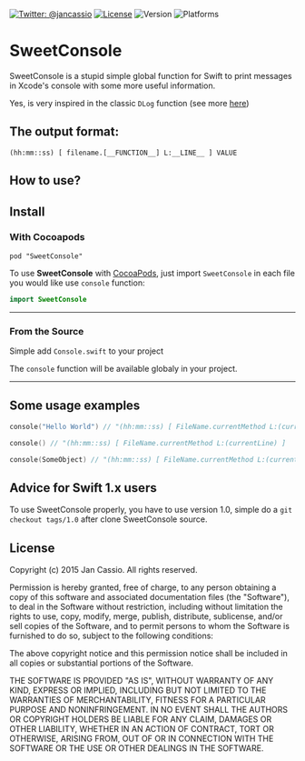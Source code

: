 [![Twitter: @jancassio](https://img.shields.io/badge/contact-@jancassio-blue.svg?style=flat)](https://twitter.com/jancassio)
[![License](http://img.shields.io/badge/license-MIT-green.svg?style=flat)](https://github.com/jancassio/SweetHMAC/blob/master/LICENSE)
![Version](https://cocoapod-badges.herokuapp.com/v/SweetConsole/badge.png)
![Platforms](https://cocoapod-badges.herokuapp.com/p/SweetConsole/badge.png)

# SweetConsole
SweetConsole is a stupid simple global function for Swift to print messages in Xcode's console with some more useful information.

Yes, is very inspired in the classic `DLog` function (see more [here](http://stackoverflow.com/questions/969130/how-to-print-out-the-method-name-and-line-number-and-conditionally-disable-nslog))

## The output format:
`(hh:mm::ss) [ filename.[__FUNCTION__] L:__LINE__ ] VALUE`

## How to use?

## Install

### With Cocoapods
`pod "SweetConsole"`

To use **SweetConsole** with [CocoaPods](https://cocoapods.org), just import `SweetConsole` in each file you would like use `console` function:

```swift
import SweetConsole
```

---

### From the Source
Simple add `Console.swift` to your project

The `console` function will be available globaly in your project.

---

## Some usage examples

```swift
console("Hello World") // "(hh:mm::ss) [ FileName.currentMethod L:(currentLine) ] Hello World

console() // "(hh:mm::ss) [ FileName.currentMethod L:(currentLine) ]

console(SomeObject) // "(hh:mm::ss) [ FileName.currentMethod L:(currentLine) ] SomeObject.description output
```

## Advice for Swift 1.x users

To use SweetConsole properly, you have to use version 1.0, simple do a `git checkout tags/1.0` after clone SweetConsole source.

## License

Copyright (c) 2015 Jan Cassio. All rights reserved.

Permission is hereby granted, free of charge, to any person obtaining a copy
of this software and associated documentation files (the "Software"), to deal
in the Software without restriction, including without limitation the rights
to use, copy, modify, merge, publish, distribute, sublicense, and/or sell
copies of the Software, and to permit persons to whom the Software is
furnished to do so, subject to the following conditions:

The above copyright notice and this permission notice shall be included in
all copies or substantial portions of the Software.

THE SOFTWARE IS PROVIDED "AS IS", WITHOUT WARRANTY OF ANY KIND, EXPRESS OR
IMPLIED, INCLUDING BUT NOT LIMITED TO THE WARRANTIES OF MERCHANTABILITY,
FITNESS FOR A PARTICULAR PURPOSE AND NONINFRINGEMENT. IN NO EVENT SHALL THE
AUTHORS OR COPYRIGHT HOLDERS BE LIABLE FOR ANY CLAIM, DAMAGES OR OTHER
LIABILITY, WHETHER IN AN ACTION OF CONTRACT, TORT OR OTHERWISE, ARISING FROM,
OUT OF OR IN CONNECTION WITH THE SOFTWARE OR THE USE OR OTHER DEALINGS IN
THE SOFTWARE.
